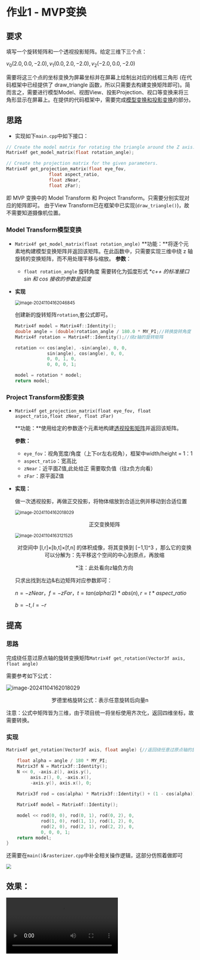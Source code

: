 # 作业1 - MVP变换

## 要求

填写一个旋转矩阵和一个透视投影矩阵。给定三维下三个点：

$v_0 (2.0,0.0,−2.0), v_1 (0.0,2.0,−2.0), v_2 (−2.0,0.0,−2.0)$

需要将这三个点的坐标变换为屏幕坐标并在屏幕上绘制出对应的线框三角形 (在代码框架中已经提供了 draw_triangle 函数，所以只需要去构建变换矩阵即可)。简而言之，需要进行模型Model、视图View、投影Projection、视口等变换来将三角形显示在屏幕上。在提供的代码框架中，需要完成<u>模型变换和投影变换</u>的部分。

## 思路
- 实现如下`main.cpp`中如下接口：
```c++
// Create the model matrix for rotating the triangle around the Z axis.
Matrix4f get_model_matrix(float rotation_angle);

// Create the projection matrix for the given parameters.
Matrix4f get_projection_matrix(float eye_fov, 
				float aspect_ratio,
 				float zNear,
				float zFar);

```

即 MVP 变换中的 Model Transform 和 Project Transform。只需要分别实现对应的矩阵即可。
由于View Transform已在框架中已实现(`draw_triangle()`)，故不需要知道摄像机位置。


### Model Transform模型变换
- `Matrix4f get_model_matrix(float rotation_angle)`
  **功能：**将逐个元素地构建模型变换矩阵并返回该矩阵。在此函数中，只需要实现三维中绕 z 轴旋转的变换矩阵，而不用处理平移与缩放。
  **参数**：

  - `float rotation_angle` 旋转角度 需要转化为弧度形式
  **c++ 的标准接口 sin 和 cos 接收的参数是弧度*

- **实现**
  
    <img src="D:\my\Learning\code\Games101\Assignment1\Assignment1\img\image-20241104162046845.png" alt="image-20241104162046845" style="zoom:80%;" />
    
    创建新的旋转矩阵`rotation`,套公式即可。
    
    ```c++
    Matrix4f model = Matrix4f::Identity();
    double angle = (double)rotation_angle / 180.0 * MY_PI;//转换旋转角度
    Matrix4f rotation = Matrix4f::Identity();//绕z轴的旋转矩阵
    
    rotation << cos(angle), -sin(angle), 0, 0,
                sin(angle), cos(angle), 0, 0,
                0, 0, 1, 0,
                0, 0, 0, 1;
    
    model = rotation * model;  
    return model;
    ```

### Project Transform投影变换 
- `Matrix4f get_projection_matrix(float eye_fov, float aspect_ratio,float zNear, float zFar)`

     **功能：**使用给定的参数逐个元素地构建<u>透视投影矩阵</u>并返回该矩阵。

     **参数：**
     
     - `eye_fov`：视角宽度/角度（上下or左右视角），框架中width/height = 1：1
     - `aspect_ratio`：宽高比
     - `zNear`：近平面Z值,此处给正 需要取负值（往z负方向看）
     - `zFar`：原平面Z值

- **实现：**

  做一次透视投影，再做正交投影，将物体缩放到合适比例并移动到合适位置

  <img src="D:\my\Learning\code\Games101\Assignment1\Assignment1\img\image-20241104162018029.png" alt="image-20241104162018029" style="zoom:80%;" />

  <center><p>正交变换矩阵</p></center>

  <img src="D:\my\Learning\code\Games101\Assignment1\Assignment1\img\image-20241104163121525.png" alt="image-20241104163121525" style="zoom:80%;" />

  <center>
      <p>
      对空间中 [l,r]×[b,t]×[f,n] 的体积成像，将其变换到 [−1,1]^3 ，那么它的变换可以分解为：先平移这个空间的中心到原点，再放缩
      </p>
      <p>
          *注：此处看向z轴负方向</p>
  </center>

  只求出找到左边&右边矩阵对应参数即可：

  $n = -zNear， f = -zFar，	t = tan(alpha/2)*abs(n),		r = t*aspect\_ratio$

  $b = -t, l = -r$

  

## 提高

### 思路

完成绕任意过原点轴的旋转变换矩阵`Matrix4f get_rotation(Vector3f axis, float angle)`

需要参考如下公式：

![image-20241104162018029](D:\my\Learning\code\Games101\Assignment1\Assignment1\img\image-20241104162018029.png)

<center><p>罗德里格旋转公式：表示任意旋转后向量n</p></center>

注意：公式中矩阵皆为三维，由于项目统一将坐标使用齐次化，返回四维坐标，故需要转换。

### 实现

```c++
Matrix4f get_rotation(Vector3f axis, float angle) {//返回绕任意过原点轴的旋转变换矩阵

	float alpha = angle / 180 * MY_PI;
	Matrix3f N = Matrix3f::Identity();
	N << 0, -axis.z(), axis.y(),
		 axis.z(), 0, -axis.x(),
		 -axis.y(), axis.x(), 0;
	
    Matrix3f rod = cos(alpha) * Matrix3f::Identity() + (1 - cos(alpha)) * axis * axis.transpose() + sin(alpha) * N;

	Matrix4f model = Matrix4f::Identity();

	model << rod(0, 0), rod(0, 1), rod(0, 2), 0,
             rod(1, 0), rod(1, 1), rod(1, 2), 0,
             rod(2, 0), rod(2, 1), rod(2, 2), 0,
             0, 0, 0, 1;
	return model;
}
```

还需要在`main()`&`rasterizer.cpp`中补全相关操作逻辑，这部分仿照着做即可

<img src="D:\my\Learning\code\Games101\Assignment1\Assignment1\img\image-20241104183338605.png" style="zoom:80%;" />



## 效果：

<video src="D:\my\Learning\code\Games101\Assignment1\Assignment1\img\result.mp4"></video>
